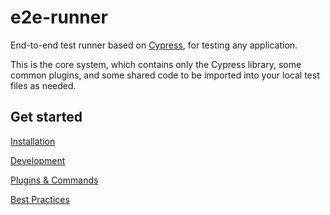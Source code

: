 # e2e-runner

End-to-end test runner based on [Cypress](https://www.cypress.io/), for testing any application.

This is the core system, which contains only the Cypress library, some common plugins, and some shared code to be imported into your local test files as needed.

## Get started

[Installation](./docs/install.md)

[Development](./docs/development.md)

[Plugins & Commands](./docs/plugins_commands.md)

[Best Practices](./docs/best_practices.md)
